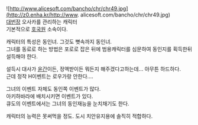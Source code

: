 ![http://www.alicesoft.com/bancho/chr/chr49.jpg](http://z0.enha.kr/http://www.
alicesoft.com/bancho/chr/chr49.jpg)  
[대번장](%EB%8C%80%EB%B2%88%EC%9E%A5.md) 오사카를 관리하는 캐릭터  
기본적으로 [호국원](%ED%98%B8%EA%B5%AD%EC%9B%90.md) 소속이다.

캐릭터의 특성은 동인녀. 그것도 뼛속까지 동인녀.  
그녀를 동료로 하는 방법은 포로로 잡은 뒤에 범용캐릭터를 심문하여 동인지를 획득한뒤 설득해야 한다.

설득시 대사가 [윤간](%EC%9C%A4%EA%B0%84.md)이든, 정액받이든 뭐든지 해주겠다고하는데... 아무튼 하드하다.  
근데 정작 H이벤트는 로우가랑 안한다....

그녀의 이벤트 자체도 동인쪽 이벤트가 많다.  
아키하바라에 배치시키면 이벤트가 있다.  
큐도의 이벤트에서는 그녀의 동인재능을 눈치채기도 한다.

캐릭터의 능력은 못써먹을 정도. 도시 치안유지용에 솔직히 적합하다.  

